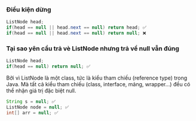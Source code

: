 ### Điều kiện dừng
```java
ListNode head;
if(head == null || head.next == null) return head; ✅
if(head == null || head.next == null) return null; ❌
```

### Tại sao yên cầu trả vè ListNode nhưng trả về null vẫn đúng
```java
ListNode head;
if(head == null) return null; ✅
```
Bởi vì ListNode là một class, tức là kiểu tham chiếu (reference type) trong Java.
Mà tất cả kiểu tham chiếu (class, interface, mảng, wrapper...)
đều có thể nhận giá trị đặc biệt null.
```java
String s = null; ✅
ListNode node = null; ✅
int[] arr = null; ✅
``` 